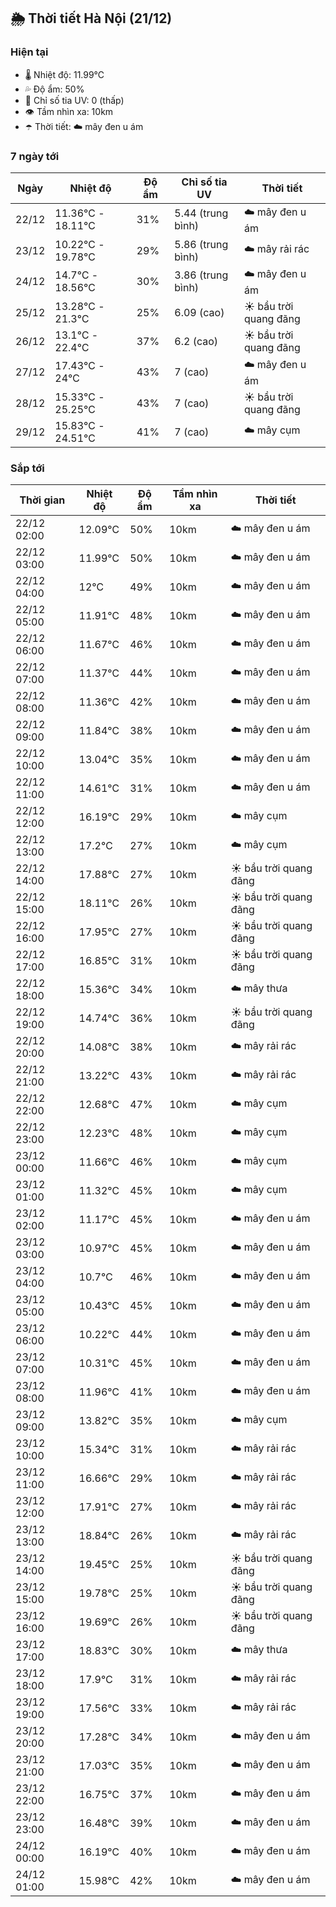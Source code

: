 ## 🌦️ Thời tiết Hà Nội (21/12)

### Hiện tại

- 🌡️ Nhiệt độ: 11.99℃
- 💦 Độ ẩm: 50%
- 🌟 Chỉ số tia UV: 0 (thấp)
- 👁️ Tầm nhìn xa: 10km
- ☂️ Thời tiết: ☁️ mây đen u ám

### 7 ngày tới

| Ngày | Nhiệt độ | Độ ẩm | Chỉ số tia UV | Thời tiết |
| --- | --- | --- | --- | --- |
| 22/12 | 11.36℃ - 18.11℃ | 31% | 5.44 (trung bình) | ☁️ mây đen u ám |
| 23/12 | 10.22℃ - 19.78℃ | 29% | 5.86 (trung bình) | ☁️ mây rải rác |
| 24/12 | 14.7℃ - 18.56℃ | 30% | 3.86 (trung bình) | ☁️ mây đen u ám |
| 25/12 | 13.28℃ - 21.3℃ | 25% | 6.09 (cao) | ☀️ bầu trời quang đãng |
| 26/12 | 13.1℃ - 22.4℃ | 37% | 6.2 (cao) | ☀️ bầu trời quang đãng |
| 27/12 | 17.43℃ - 24℃ | 43% | 7 (cao) | ☁️ mây đen u ám |
| 28/12 | 15.33℃ - 25.25℃ | 43% | 7 (cao) | ☀️ bầu trời quang đãng |
| 29/12 | 15.83℃ - 24.51℃ | 41% | 7 (cao) | ☁️ mây cụm |

### Sắp tới

| Thời gian | Nhiệt độ | Độ ẩm | Tầm nhìn xa | Thời tiết |
| --- | --- | --- | --- | --- |
| 22/12 02:00 | 12.09℃ | 50% | 10km | ☁️ mây đen u ám |
| 22/12 03:00 | 11.99℃ | 50% | 10km | ☁️ mây đen u ám |
| 22/12 04:00 | 12℃ | 49% | 10km | ☁️ mây đen u ám |
| 22/12 05:00 | 11.91℃ | 48% | 10km | ☁️ mây đen u ám |
| 22/12 06:00 | 11.67℃ | 46% | 10km | ☁️ mây đen u ám |
| 22/12 07:00 | 11.37℃ | 44% | 10km | ☁️ mây đen u ám |
| 22/12 08:00 | 11.36℃ | 42% | 10km | ☁️ mây đen u ám |
| 22/12 09:00 | 11.84℃ | 38% | 10km | ☁️ mây đen u ám |
| 22/12 10:00 | 13.04℃ | 35% | 10km | ☁️ mây đen u ám |
| 22/12 11:00 | 14.61℃ | 31% | 10km | ☁️ mây đen u ám |
| 22/12 12:00 | 16.19℃ | 29% | 10km | ☁️ mây cụm |
| 22/12 13:00 | 17.2℃ | 27% | 10km | ☁️ mây cụm |
| 22/12 14:00 | 17.88℃ | 27% | 10km | ☀️ bầu trời quang đãng |
| 22/12 15:00 | 18.11℃ | 26% | 10km | ☀️ bầu trời quang đãng |
| 22/12 16:00 | 17.95℃ | 27% | 10km | ☀️ bầu trời quang đãng |
| 22/12 17:00 | 16.85℃ | 31% | 10km | ☀️ bầu trời quang đãng |
| 22/12 18:00 | 15.36℃ | 34% | 10km | ☁️ mây thưa |
| 22/12 19:00 | 14.74℃ | 36% | 10km | ☀️ bầu trời quang đãng |
| 22/12 20:00 | 14.08℃ | 38% | 10km | ☁️ mây rải rác |
| 22/12 21:00 | 13.22℃ | 43% | 10km | ☁️ mây rải rác |
| 22/12 22:00 | 12.68℃ | 47% | 10km | ☁️ mây cụm |
| 22/12 23:00 | 12.23℃ | 48% | 10km | ☁️ mây cụm |
| 23/12 00:00 | 11.66℃ | 46% | 10km | ☁️ mây cụm |
| 23/12 01:00 | 11.32℃ | 45% | 10km | ☁️ mây cụm |
| 23/12 02:00 | 11.17℃ | 45% | 10km | ☁️ mây đen u ám |
| 23/12 03:00 | 10.97℃ | 45% | 10km | ☁️ mây đen u ám |
| 23/12 04:00 | 10.7℃ | 46% | 10km | ☁️ mây đen u ám |
| 23/12 05:00 | 10.43℃ | 45% | 10km | ☁️ mây đen u ám |
| 23/12 06:00 | 10.22℃ | 44% | 10km | ☁️ mây đen u ám |
| 23/12 07:00 | 10.31℃ | 45% | 10km | ☁️ mây đen u ám |
| 23/12 08:00 | 11.96℃ | 41% | 10km | ☁️ mây đen u ám |
| 23/12 09:00 | 13.82℃ | 35% | 10km | ☁️ mây cụm |
| 23/12 10:00 | 15.34℃ | 31% | 10km | ☁️ mây rải rác |
| 23/12 11:00 | 16.66℃ | 29% | 10km | ☁️ mây rải rác |
| 23/12 12:00 | 17.91℃ | 27% | 10km | ☁️ mây rải rác |
| 23/12 13:00 | 18.84℃ | 26% | 10km | ☁️ mây rải rác |
| 23/12 14:00 | 19.45℃ | 25% | 10km | ☀️ bầu trời quang đãng |
| 23/12 15:00 | 19.78℃ | 25% | 10km | ☀️ bầu trời quang đãng |
| 23/12 16:00 | 19.69℃ | 26% | 10km | ☀️ bầu trời quang đãng |
| 23/12 17:00 | 18.83℃ | 30% | 10km | ☁️ mây thưa |
| 23/12 18:00 | 17.9℃ | 31% | 10km | ☁️ mây rải rác |
| 23/12 19:00 | 17.56℃ | 33% | 10km | ☁️ mây rải rác |
| 23/12 20:00 | 17.28℃ | 34% | 10km | ☁️ mây đen u ám |
| 23/12 21:00 | 17.03℃ | 35% | 10km | ☁️ mây đen u ám |
| 23/12 22:00 | 16.75℃ | 37% | 10km | ☁️ mây đen u ám |
| 23/12 23:00 | 16.48℃ | 39% | 10km | ☁️ mây đen u ám |
| 24/12 00:00 | 16.19℃ | 40% | 10km | ☁️ mây đen u ám |
| 24/12 01:00 | 15.98℃ | 42% | 10km | ☁️ mây đen u ám |
